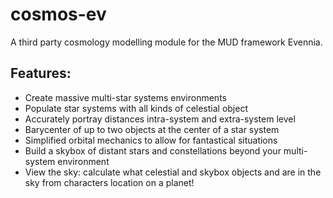 # cosmos-ev
A third party cosmology modelling module for the MUD framework Evennia.

## Features:
 * Create massive multi-star systems environments
 * Populate star systems with all kinds of celestial object
 * Accurately portray distances intra-system and extra-system level
 * Barycenter of up to two objects at the center of a star system
 * Simplified orbital mechanics to allow for fantastical situations
 * Build a skybox of distant stars and constellations beyond your multi-system environment
 * View the sky: calculate what celestial and skybox objects and are in the sky from characters location on a planet!
